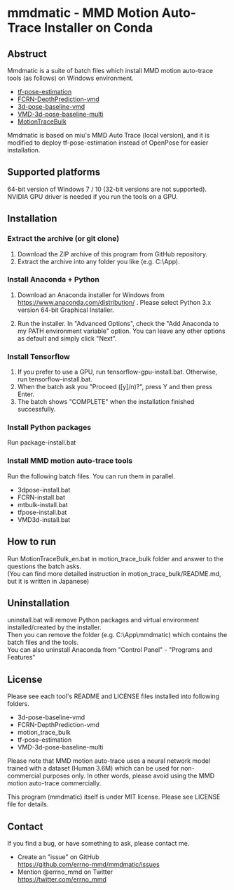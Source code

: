 # mmdmatic - MMD Motion Auto-Trace Installer on Conda

## Abstruct

Mmdmatic is a suite of batch files which install MMD motion auto-trace tools (as follows) on Windows environment.

 - [tf-pose-estimation](https://github.com/errno-mmd/tf-pose-estimation)
 - [FCRN-DepthPrediction-vmd](https://github.com/miu200521358/FCRN-DepthPrediction-vmd)
 - [3d-pose-baseline-vmd](https://github.com/miu200521358/3d-pose-baseline-vmd)
 - [VMD-3d-pose-baseline-multi](https://github.com/miu200521358/VMD-3d-pose-baseline-multi)
 - [MotionTraceBulk](https://github.com/errno-mmd/motion_trace_bulk/tree/mmdmatic)

Mmdmatic is based on miu's MMD Auto Trace (local version), and it is modified to deploy tf-pose-estimation instead of OpenPose for easier installation.

## Supported platforms

64-bit version of Windows 7 / 10 (32-bit versions are not supported).  
NVIDIA GPU driver is needed if you run the tools on a GPU.

## Installation

### Extract the archive (or git clone)

1. Download the ZIP archive of this program from GitHub repository.
2. Extract the archive into any folder you like (e.g. C:\App).

### Install Anaconda + Python

1. Download an Anaconda installer for Windows from https://www.anaconda.com/distribution/ .
Please select Python 3.x version 64-bit Graphical Installer.

2. Run the installer.
In "Advanced Options", check the "Add Anaconda to my PATH environment variable" option.
You can leave any other options as default and simply click "Next".

### Install Tensorflow

1. If you prefer to use a GPU, run tensorflow-gpu-install.bat.
Otherwise, run tensorflow-install.bat.
2. When the batch ask you "Proceed ([y]/n)?", press Y and then press Enter.
3. The batch shows "COMPLETE" when the installation finished successfully.

### Install Python packages

Run package-install.bat

### Install MMD motion auto-trace tools

Run the following batch files. You can run them in parallel.

- 3dpose-install.bat
- FCRN-install.bat
- mtbulk-install.bat
- tfpose-install.bat
- VMD3d-install.bat

## How to run

Run MotionTraceBulk_en.bat in motion_trace_bulk folder and answer to the questions the batch asks.  
(You can find more detailed instruction in motion_trace_bulk/README.md, but it is written in Japanese)


## Uninstallation

uninstall.bat will remove Python packages and virtual environment installed/created by the installer.  
Then you can remove the folder (e.g. C:\App\mmdmatic) which contains the batch files and the tools.  
You can also uninstall Anaconda from "Control Panel" - "Programs and Features"

## License

Please see each tool's README and LICENSE files installed into following folders.

- 3d-pose-baseline-vmd
- FCRN-DepthPrediction-vmd
- motion_trace_bulk
- tf-pose-estimation
- VMD-3d-pose-baseline-multi

Please note that MMD motion auto-trace uses a neural network model trained with a dataset (Human 3.6M) which can be used for non-commercial purposes only.
In other words, please avoid using the MMD motion auto-trace commercially.

This program (mmdmatic) itself is under MIT license. Please see LICENSE file for details.

## Contact

If you find a bug, or have something to ask, please contact me.

- Create an "issue" on GitHub  
  https://github.com/errno-mmd/mmdmatic/issues
- Mention @errno_mmd on Twitter  
  https://twitter.com/errno_mmd
